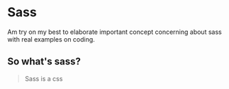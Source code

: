 # **Sass**

Am try on my best to elaborate important concept concerning about sass with real examples on coding.

## So what's sass?
>Sass is a css
